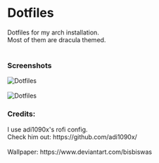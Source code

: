# Dotfiles
Dotfiles for my arch installation.<br>
Most of them are dracula themed.<br>
<br>
<h3>Screenshots<br></h3>
  
![Dotfiles](https://cdn.discordapp.com/attachments/831056036969840671/879954686839492608/unknown.png)<br><br>
![Dotfiles](https://cdn.discordapp.com/attachments/831056036969840671/882179844438392862/unknown.png)

<h3>Credits:</h3>
I use adi1090x's rofi config.<br>
Check him out: https://github.com/adi1090x/<br>
<br>
Wallpaper:
https://www.deviantart.com/bisbiswas
